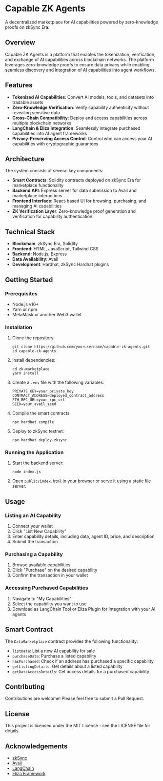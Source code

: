 # Capable ZK Agents

A decentralized marketplace for AI capabilities powered by zero-knowledge proofs on zkSync Era.

## Overview

Capable ZK Agents is a platform that enables the tokenization, verification, and exchange of AI capabilities across blockchain networks. The platform leverages zero-knowledge proofs to ensure data privacy while enabling seamless discovery and integration of AI capabilities into agent workflows.

## Features

- **Tokenized AI Capabilities**: Convert AI models, tools, and datasets into tradable assets
- **Zero-Knowledge Verification**: Verify capability authenticity without revealing sensitive data
- **Cross-Chain Compatibility**: Deploy and access capabilities across multiple blockchain networks
- **LangChain & Eliza Integration**: Seamlessly integrate purchased capabilities into AI agent frameworks
- **Privacy-Preserving Access Control**: Control who can access your AI capabilities with cryptographic guarantees

## Architecture

The system consists of several key components:

- **Smart Contracts**: Solidity contracts deployed on zkSync Era for marketplace functionality
- **Backend API**: Express server for data submission to Avail and marketplace interactions
- **Frontend Interface**: React-based UI for browsing, purchasing, and managing AI capabilities
- **ZK Verification Layer**: Zero-knowledge proof generation and verification for capability authentication

## Technical Stack

- **Blockchain**: zkSync Era, Solidity
- **Frontend**: HTML, JavaScript, Tailwind CSS
- **Backend**: Node.js, Express
- **Data Availability**: Avail
- **Development**: Hardhat, zkSync Hardhat plugins

## Getting Started

### Prerequisites

- Node.js v16+
- Yarn or npm
- MetaMask or another Web3 wallet

### Installation

1. Clone the repository:
   ```
   git clone https://github.com/yourusername/capable-zk-agents.git
   cd capable-zk-agents
   ```

2. Install dependencies:
   ```
   cd zk-marketplace
   yarn install
   ```

3. Create a `.env` file with the following variables:
   ```
   PRIVATE_KEY=your_private_key
   CONTRACT_ADDRESS=deployed_contract_address
   ETH_RPC_URL=your_rpc_url
   SEED=your_avail_seed
   ```

4. Compile the smart contracts:
   ```
   npx hardhat compile
   ```

5. Deploy to zkSync testnet:
   ```
   npx hardhat deploy-zksync
   ```

### Running the Application

1. Start the backend server:
   ```
   node index.js
   ```

2. Open `public/index.html` in your browser or serve it using a static file server.

## Usage

### Listing an AI Capability

1. Connect your wallet
2. Click "List New Capability"
3. Enter capability details, including data, agent ID, price, and description
4. Submit the transaction

### Purchasing a Capability

1. Browse available capabilities
2. Click "Purchase" on the desired capability
3. Confirm the transaction in your wallet

### Accessing Purchased Capabilities

1. Navigate to "My Capabilities"
2. Select the capability you want to use
3. Download as LangChain Tool or Eliza Plugin for integration with your AI agents

## Smart Contract

The `DataMarketplace` contract provides the following functionality:

- `listData`: List a new AI capability for sale
- `purchaseData`: Purchase a listed capability
- `hasPurchased`: Check if an address has purchased a specific capability
- `getListingDetails`: Get details about a listed capability
- `getDataAccessDetails`: Get access details for a purchased capability

## Contributing

Contributions are welcome! Please feel free to submit a Pull Request.

## License

This project is licensed under the MIT License - see the LICENSE file for details.

## Acknowledgements

- [zkSync](https://zksync.io/)
- [Avail](https://availproject.org/)
- [LangChain](https://langchain.com/)
- [Eliza Framework](https://eliza.com/)
